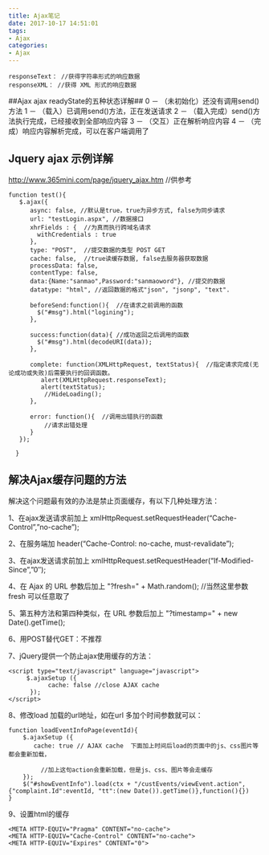```yaml
---
title: Ajax笔记 
date: 2017-10-17 14:51:01
tags:
- Ajax 
categories: 
- Ajax 
---
```



```
responseText： //获得字符串形式的响应数据
responseXML： //获得 XML 形式的响应数据
```
##Ajax ajax readyState的五种状态详解##
0 － （未初始化）还没有调用send()方法 
1 － （载入）已调用send()方法，正在发送请求 
2 － （载入完成）send()方法执行完成，已经接收到全部响应内容 
3 － （交互）正在解析响应内容 
4 － （完成）响应内容解析完成，可以在客户端调用了

## Jquery ajax 示例详解 ##
http://www.365mini.com/page/jquery_ajax.htm   //供参考
```
function test(){
   $.ajax({
      async: false, //默认是true，true为异步方式, false为同步请求
      url: "testLogin.aspx", //数据接口
      xhrFields : {  //为真而执行跨域名请求
        withCredentials : true
      },
      type: "POST",  //提交数据的类型 POST GET
      cache: false,  //true读缓存数据, false去服务器获取数据
      processData: false,  
      contentType: false,
      data:{Name:"sanmao",Password:"sanmaoword"}, //提交的数据
      datatype: "html", //返回数据的格式"json", "jsonp", "text".

      beforeSend:function(){  //在请求之前调用的函数
        $("#msg").html("logining");
      }, 
                  
      success:function(data){ //成功返回之后调用的函数 
        $("#msg").html(decodeURI(data));            
      },

      complete: function(XMLHttpRequest, textStatus){  //指定请求完成(无论成功或失败)后需要执行的回调函数。
         alert(XMLHttpRequest.responseText);
         alert(textStatus);
          //HideLoading();
      },
      
      error: function(){  //调用出错执行的函数
          //请求出错处理
      }         
   });

  }
```

## 解决Ajax缓存问题的方法 ##
解决这个问题最有效的办法是禁止页面缓存，有以下几种处理方法：

1、在ajax发送请求前加上 xmlHttpRequest.setRequestHeader(“Cache-Control”,”no-cache”);

2、在服务端加 header(“Cache-Control: no-cache, must-revalidate”);

3、在ajax发送请求前加上 xmlHttpRequest.setRequestHeader(“If-Modified-Since”,”0″);

4、在 Ajax 的 URL 参数后加上 "?fresh=" + Math.random(); //当然这里参数 fresh 可以任意取了

5、第五种方法和第四种类似，在 URL 参数后加上 "?timestamp=" + new Date().getTime();

6、用POST替代GET：不推荐

7、jQuery提供一个防止ajax使用缓存的方法：
```
<script type="text/javascript" language="javascript"> 
     $.ajaxSetup ({ 
           cache: false //close AJAX cache 
      }); 
</script>
```
8、修改load 加载的url地址，如在url 多加个时间参数就可以：
```
function loadEventInfoPage(eventId){
    $.ajaxSetup ({ 
       cache: true // AJAX cache  下面加上时间后load的页面中的js、css图片等都会重新加载，   

         //加上这句action会重新加载，但是js、css、图片等会走缓存 
    }); 
    $("#showEventInfo").load(ctx + "/custEvents/viewEvent.action",  {"complaint.Id":eventId, "tt":(new Date()).getTime()},function(){}) 
}
```

9、设置html的缓存
```
<META HTTP-EQUIV="Pragma" CONTENT="no-cache">    
<META HTTP-EQUIV="Cache-Control" CONTENT="no-cache">    
<META HTTP-EQUIV="Expires" CONTENT="0">
```